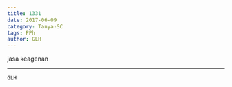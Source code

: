 ```yaml
---
title: 1331
date: 2017-06-09
category: Tanya-SC
tags: PPh
author: GLH
---
```


jasa keagenan

---



`GLH`
